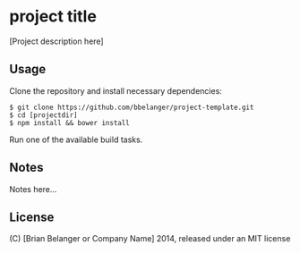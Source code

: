 project title
========================

[Project description here]

## Usage

Clone the repository and install necessary dependencies:

```
$ git clone https://github.com/bbelanger/project-template.git
$ cd [projectdir]
$ npm install && bower install
```

Run one of the available build tasks.


## Notes

Notes here...

## License

(C) [Brian Belanger or Company Name] 2014, released under an MIT license

